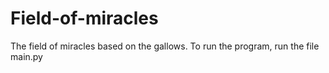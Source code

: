 # Field-of-miracles

The field of miracles based on the gallows. To run the program, run the file main.py
